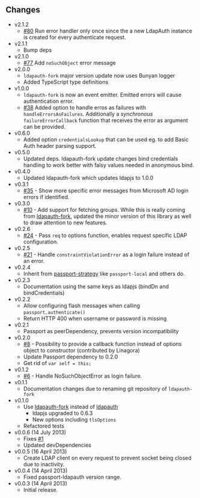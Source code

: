 ## Changes

* v2.1.2
    * [#80](https://github.com/vesse/passport-ldapauth/pull/80) Run error handler only once since the a new LdapAuth instance is created for every authenticate request.
* v2.1.1
    * Bump deps
* v2.1.0
    * [#77](https://github.com/vesse/passport-ldapauth/pull/77) Add `noSuchObject` error message
* v2.0.0
    * `ldapauth-fork` major version update now uses Bunyan logger
    * Added TypeScript type definitions
* v1.0.0
    * `ldapauth-fork` is now an event emitter. Emitted errors will cause authentication error.
    * [#38](https://github.com/vesse/passport-ldapauth/pull/38) Added option to handle erros as failures with `handleErrorsAsFailures`. Additionally a *synchronous* `failureErrorCallback` function that receives the error as argument can be provided.
* v0.6.0
    * Added option `credentialsLookup` that can be used eg. to add Basic Auth header parsing support.
* v0.5.0
    * Updated deps. ldapauth-fork update changes bind credentials handling to work better with falsy values needed in anonymous bind.
* v0.4.0
    * Updated ldapauth-fork which updates ldapjs to 1.0.0
* v0.3.1
    * [#35](https://github.com/vesse/passport-ldapauth/issues/35) - Show more specific error messages from Microsoft AD login errors if identified.
* v0.3.0
    * [#10](https://github.com/vesse/passport-ldapauth/issues/10) - Add support for fetching groups. While this is really coming from [ldapauth-fork](https://github.com/vesse/node-ldapauth-fork), updated the minor version of this library as well to draw attention to new features.
* v0.2.6
    * [#24](https://github.com/vesse/passport-ldapauth/pull/24) - Pass `req` to options function, enables request specific LDAP configuration.
* v0.2.5
    * [#21](https://github.com/vesse/passport-ldapauth/issues/21) - Handle `constraintViolationError` as a login failure instead of an error.
* v0.2.4
    * Inherit from [passport-strategy](https://github.com/jaredhanson/passport-strategy) like `passport-local` and others do.
* v0.2.3
    * Documentation using the same keys as ldapjs (bindDn and bindCredentials)
* v0.2.2
    * Allow configuring flash messages when calling `passport.authenticate()`
    * Return HTTP 400 when username or password is missing
* v0.2.1
    * Passport as peerDependency, prevents version incompatibility
* v0.2.0
    * [#8](https://github.com/vesse/passport-ldapauth/issues/8) - Possibility to provide a callback function instead of options object to constructor (contributed by Linagora)
    * Update Passport dependency to 0.2.0
    * Get rid of `var self = this;`
* v0.1.2
    * [#6](https://github.com/vesse/passport-ldapauth/issues/6) - Handle NoSuchObjectError as login failure.
* v0.1.1
    * Documentation changes due to renaming git repository of `ldapauth-fork`
* v0.1.0
    * Use [ldapauth-fork](https://github.com/vesse/node-ldapauth-fork) instead of
      [ldapauth](https://github.com/trentm/node-ldapauth)
        * ldapjs upgraded to 0.6.3
        * New options including `tlsOptions`
    * Refactored tests
* v0.0.6 (14 July 2013)
    * Fixes [#1](https://github.com/vesse/passport-ldapauth/issues/1)
    * Updated devDependencies
* v0.0.5 (16 April 2013)
    * Create LDAP client on every request to prevent socket being closed due
      to inactivity.
* v0.0.4 (14 April 2013)
    * Fixed passport-ldapauth version range.
* v0.0.3 (14 April 2013)
    * Initial release.
